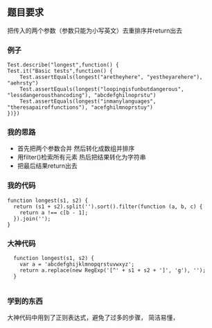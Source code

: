 ## 题目要求

把传入的两个参数（参数只能为小写英文）去重排序并return出去

### 例子

```
Test.describe("longest",function() {
Test.it("Basic tests",function() {
    Test.assertEquals(longest("aretheyhere", "yestheyarehere"), "aehrsty")
    Test.assertEquals(longest("loopingisfunbutdangerous", "lessdangerousthancoding"), "abcdefghilnoprstu")
    Test.assertEquals(longest("inmanylanguages", "theresapairoffunctions"), "acefghilmnoprstuy")
})})

```

### 我的思路

* 首先把两个参数合并  然后转化成数组并排序
* 用filter()检索所有元素  热后把结果转化为字符串
* 把最后结果return出去

### 我的代码

```
function longest(s1, s2) {
  return (s1 + s2).split('').sort().filter(function (a, b, c) {
    return a !== c[b - 1];
  }).join(''); 
}

```

### 大神代码

```
  function longest(s1, s2) {
    var a = 'abcdefghijklmnopqrstuvwxyz';
    return a.replace(new RegExp('[^' + s1 + s2 + ']', 'g'), '');
  }
    
```

### 学到的东西

大神代码中用到了正则表达式，避免了过多的步骤， 简洁易懂，
